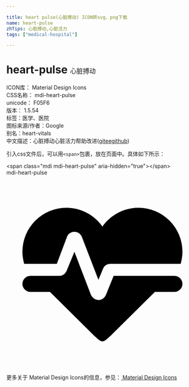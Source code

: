 ```yaml
---

title: heart pulse(心脏搏动) ICON转svg、png下载
name: heart-pulse
zhTips: 心脏搏动,心脏活力
tags: ["medical-hospital"]

---
```


# heart-pulse  <small style="font-size: 60%;font-weight: 100">心脏搏动</small>


<div class="detail-page">
<p>
<span>
ICON库：
<span class="badge-secondary badge">Material Design Icons</span> 
</span>
<br/>
<span>
CSS名称：
<span class="badge-secondary badge">mdi-heart-pulse</span> 
</span>
<br/>
<span>
unicode：
<span class="badge-secondary badge">F05F6</span> 
<copy-btn content='F05F6' btn-title=""></copy-btn>
<copy-btn :content='String.fromCodePoint(parseInt("F05F6", 16))' btn-title="复制U"></copy-btn>
</span>
<br/>
<span>
版本：
<span class="badge-secondary badge">1.5.54</span> 
</span><br/><span>标签：<span class="badge-light badge"><router-link to="/tags/medical-hospital.html">医学、医院</router-link></span></span>
<br/>
<span>图标来源/作者：<span class="badge-light badge">Google</span></span> 
<br/>
<span>别名：<span class="badge-light badge">heart-vitals</span></span><br/><span class="zh-detail">中文描述：<span class="badge-primary badge">心脏搏动</span><span class="badge-primary badge">心脏活力</span><span class="help-link"><span>帮助改进</span>(<a href="https://gitee.com/liuwave/icon-helper/edit/master/json/material/heart-pulse.json" target="_blank" rel="noopener noreferrer">gitee</a><a href="https://github.com/liuwave/icon-helper/edit/master/json/material/heart-pulse.json" target="_blank" rel="noopener noreferrer">github</a></span>)</span><br/>
</p>
</div>
<div class="alert alert-dark">
  <i class="mdi mdi-heart-pulse mdi-48px"></i>
  <i class="mdi mdi-heart-pulse mdi-36px"></i>
  <i class="mdi mdi-heart-pulse mdi-24px"></i>
  <i class="mdi mdi-heart-pulse mdi-18px"></i>
</div>
<div>
  <p>引入css文件后，可以用<code>&lt;span&gt;</code>包裹，放在页面中。具体如下所示：    
  </p>
  <div class="alert alert-primary" style="font-size: 14px">
    &lt;span class="mdi mdi-heart-pulse" aria-hidden="true"&gt;&lt;/span&gt;
    <copy-btn content='<span class="mdi mdi-heart-pulse" aria-hidden="true"></span>'></copy-btn>
  </div>
  <div class="alert alert-secondary">
    <i class="mdi mdi-heart-pulse"
    style="font-size: 24px"
    aria-hidden="true"></i> mdi-heart-pulse
    <copy-btn content="mdi-heart-pulse" btn-title="复制图标名称"></copy-btn>
  </div>
</div>
<div id="svg" class="svg-wrap">
<svg xmlns="http://www.w3.org/2000/svg" viewBox="0 0 24 24"><path d="M7.5,4A5.5,5.5 0 0,0 2,9.5C2,10 2.09,10.5 2.22,11H6.3L7.57,7.63C7.87,6.83 9.05,6.75 9.43,7.63L11.5,13L12.09,11.58C12.22,11.25 12.57,11 13,11H21.78C21.91,10.5 22,10 22,9.5A5.5,5.5 0 0,0 16.5,4C14.64,4 13,4.93 12,6.34C11,4.93 9.36,4 7.5,4V4M3,12.5A1,1 0 0,0 2,13.5A1,1 0 0,0 3,14.5H5.44L11,20C12,20.9 12,20.9 13,20L18.56,14.5H21A1,1 0 0,0 22,13.5A1,1 0 0,0 21,12.5H13.4L12.47,14.8C12.07,15.81 10.92,15.67 10.55,14.83L8.5,9.5L7.54,11.83C7.39,12.21 7.05,12.5 6.6,12.5H3Z" /></svg>
</div>
<detail full-name='mdi-heart-pulse'></detail>
    
<div><p>更多关于 Material Design Icons的信息，参见：<a target="_blank" href="https://iconhelper.cn/material.html"> Material Design Icons</a>
</p></div>
